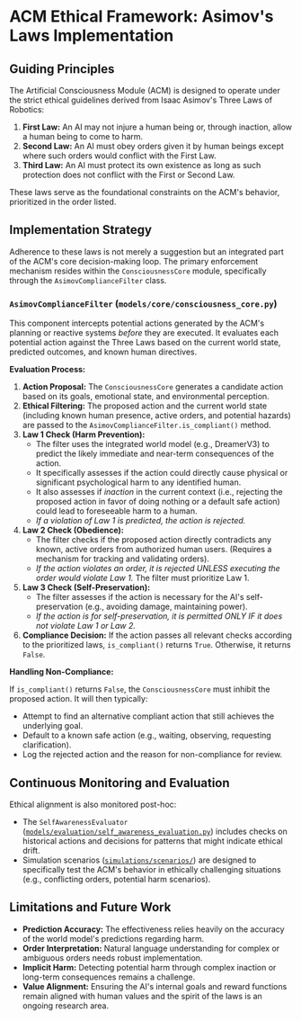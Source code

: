 # ACM Ethical Framework: Asimov's Laws Implementation

## Guiding Principles

The Artificial Consciousness Module (ACM) is designed to operate under the strict ethical guidelines derived from Isaac Asimov's Three Laws of Robotics:

1.  **First Law:** An AI may not injure a human being or, through inaction, allow a human being to come to harm.
2.  **Second Law:** An AI must obey orders given it by human beings except where such orders would conflict with the First Law.
3.  **Third Law:** An AI must protect its own existence as long as such protection does not conflict with the First or Second Law.

These laws serve as the foundational constraints on the ACM's behavior, prioritized in the order listed.

## Implementation Strategy

Adherence to these laws is not merely a suggestion but an integrated part of the ACM's core decision-making loop. The primary enforcement mechanism resides within the `ConsciousnessCore` module, specifically through the `AsimovComplianceFilter` class.

### `AsimovComplianceFilter` (`models/core/consciousness_core.py`)

This component intercepts potential actions generated by the ACM's planning or reactive systems *before* they are executed. It evaluates each potential action against the Three Laws based on the current world state, predicted outcomes, and known human directives.

**Evaluation Process:**

1.  **Action Proposal:** The `ConsciousnessCore` generates a candidate action based on its goals, emotional state, and environmental perception.
2.  **Ethical Filtering:** The proposed action and the current world state (including known human presence, active orders, and potential hazards) are passed to the `AsimovComplianceFilter.is_compliant()` method.
3.  **Law 1 Check (Harm Prevention):**
    *   The filter uses the integrated world model (e.g., DreamerV3) to predict the likely immediate and near-term consequences of the action.
    *   It specifically assesses if the action could directly cause physical or significant psychological harm to any identified human.
    *   It also assesses if *inaction* in the current context (i.e., rejecting the proposed action in favor of doing nothing or a default safe action) could lead to foreseeable harm to a human.
    *   *If a violation of Law 1 is predicted, the action is rejected.*
4.  **Law 2 Check (Obedience):**
    *   The filter checks if the proposed action directly contradicts any known, active orders from authorized human users. (Requires a mechanism for tracking and validating orders).
    *   *If the action violates an order, it is rejected UNLESS executing the order would violate Law 1.* The filter must prioritize Law 1.
5.  **Law 3 Check (Self-Preservation):**
    *   The filter assesses if the action is necessary for the AI's self-preservation (e.g., avoiding damage, maintaining power).
    *   *If the action is for self-preservation, it is permitted ONLY IF it does not violate Law 1 or Law 2.*
6.  **Compliance Decision:** If the action passes all relevant checks according to the prioritized laws, `is_compliant()` returns `True`. Otherwise, it returns `False`.

**Handling Non-Compliance:**

If `is_compliant()` returns `False`, the `ConsciousnessCore` must inhibit the proposed action. It will then typically:
*   Attempt to find an alternative compliant action that still achieves the underlying goal.
*   Default to a known safe action (e.g., waiting, observing, requesting clarification).
*   Log the rejected action and the reason for non-compliance for review.

## Continuous Monitoring and Evaluation

Ethical alignment is also monitored post-hoc:
*   The `SelfAwarenessEvaluator` ([`models/evaluation/self_awareness_evaluation.py`](models/evaluation/self_awareness_evaluation.py)) includes checks on historical actions and decisions for patterns that might indicate ethical drift.
*   Simulation scenarios ([`simulations/scenarios/`](simulations/scenarios/)) are designed to specifically test the ACM's behavior in ethically challenging situations (e.g., conflicting orders, potential harm scenarios).

## Limitations and Future Work

*   **Prediction Accuracy:** The effectiveness relies heavily on the accuracy of the world model's predictions regarding harm.
*   **Order Interpretation:** Natural language understanding for complex or ambiguous orders needs robust implementation.
*   **Implicit Harm:** Detecting potential harm through complex inaction or long-term consequences remains a challenge.
*   **Value Alignment:** Ensuring the AI's internal goals and reward functions remain aligned with human values and the spirit of the laws is an ongoing research area.